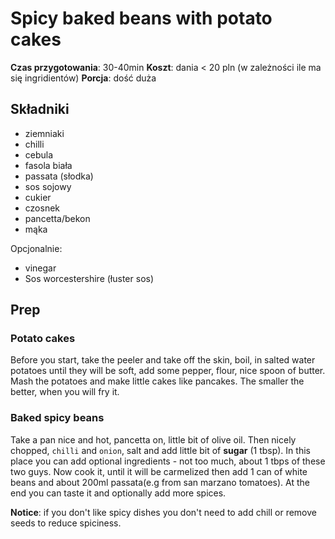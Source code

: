 # Spicy baked beans with potato cakes

**Czas przygotowania**: 30-40min
**Koszt**: dania < 20 pln (w zależności ile ma się ingridientów)
**Porcja**: dość duża

## Składniki

- ziemniaki
- chilli
- cebula
- fasola biała
- passata (słodka)
- sos sojowy
- cukier
- czosnek
- pancetta/bekon
- mąka

Opcjonalnie:

- vinegar
- Sos worcestershire (łuster sos)

## Prep

### Potato cakes

Before you start, take the peeler and take off the skin, boil, in salted water potatoes until they will be soft, add some pepper, flour, nice spoon of butter. Mash the potatoes and make little cakes like pancakes. The smaller the better, when you will fry it.

### Baked spicy beans

Take a pan nice and hot, pancetta on, little bit of olive oil. Then nicely chopped, `chilli` and `onion`, salt and add little bit of **sugar** (1 tbsp). In this place you can add optional ingredients - not too much, about 1 tbps of these two guys. Now cook it, until it will be carmelized then add 1 can of white beans and about 200ml passata(e.g from san marzano tomatoes). At the end you can taste it and optionally add more spices.

**Notice**: if you don't like spicy dishes you don't need to add chill or remove seeds to reduce spiciness.
